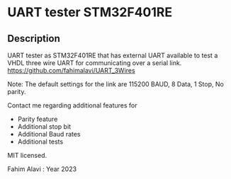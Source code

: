 # UART tester STM32F401RE 
## Description
UART tester as STM32F401RE that has external UART available to test a VHDL three wire UART for communicating over a serial link. https://github.com/fahimalavi/UART_3Wires

Note: The default settings for the link are 115200 BAUD, 8 Data, 1 Stop, No parity.

Contact me regarding additional features for
- Parity feature
- Additional stop bit
- Additional Baud rates
- Additional tests

MIT licensed.

Fahim Alavi : Year 2023